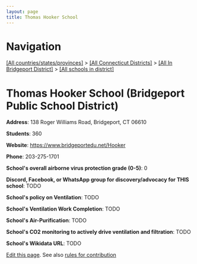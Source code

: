 ```yaml
---
layout: page
title: Thomas Hooker School
---
```

# Navigation

[[All countries/states/provinces]](../../../..) > [[All Connecticut Districts]](../../..) > [[All In Bridgeport District]](../..) > [[All schools in district]](..)

# Thomas Hooker School (Bridgeport Public School District)

**Address**: 138 Roger Williams Road, Bridgeport, CT 06610

**Students**: 360

**Website**: <https://www.bridgeportedu.net/Hooker>

**Phone**: 203-275-1701

**School's overall airborne virus protection grade (0-5)**: 0

**Discord, Facebook, or WhatsApp group for discovery/advocacy for THIS school**: TODO

**School's policy on Ventilation**: TODO

**School's Ventilation Work Completion**: TODO

**School's Air-Purification**: TODO

**School's CO2 monitoring to actively drive ventilation and filtration**: TODO

**School's Wikidata URL**: TODO


[Edit this page](https://github.com/ventilate-schools/CT/edit/main/./Bridgeport/Bridgeport_Public_School_District/Thomas_Hooker_School.md). See also [rules for contribution](../../../contribution-rules/)